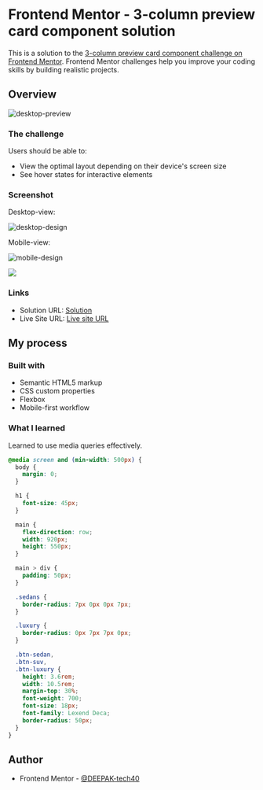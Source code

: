 # Frontend Mentor - 3-column preview card component solution

This is a solution to the [3-column preview card component challenge on Frontend Mentor](https://www.frontendmentor.io/challenges/3column-preview-card-component-pH92eAR2-). Frontend Mentor challenges help you improve your coding skills by building realistic projects.

## Overview

![desktop-preview](https://user-images.githubusercontent.com/94350356/189063093-c636921b-d45e-4666-8593-589958c4deb9.jpg)

### The challenge

Users should be able to:

- View the optimal layout depending on their device's screen size
- See hover states for interactive elements

### Screenshot

Desktop-view:

![desktop-design](https://user-images.githubusercontent.com/94350356/189063987-74a486b8-3868-41ba-87d0-781dfac13342.jpg)


Mobile-view:

![mobile-design](https://user-images.githubusercontent.com/94350356/189063880-31b4b362-bbb5-4dac-b8a2-abcb64b3438d.jpg)


![](./screenshot.jpg)

### Links

- Solution URL: [Solution](https://www.frontendmentor.io/solutions/3columnpreviewcard-J4vsxBJjhh)
- Live Site URL: [Live site URL](https://deepak-tech40-3column-preview.netlify.app/)

## My process

### Built with

- Semantic HTML5 markup
- CSS custom properties
- Flexbox
- Mobile-first workflow

### What I learned

Learned to use media queries effectively.

```css
@media screen and (min-width: 500px) {
  body {
    margin: 0;
  }

  h1 {
    font-size: 45px;
  }

  main {
    flex-direction: row;
    width: 920px;
    height: 550px;
  }

  main > div {
    padding: 50px;
  }

  .sedans {
    border-radius: 7px 0px 0px 7px;
  }

  .luxury {
    border-radius: 0px 7px 7px 0px;
  }

  .btn-sedan,
  .btn-suv,
  .btn-luxury {
    height: 3.6rem;
    width: 10.5rem;
    margin-top: 30%;
    font-weight: 700;
    font-size: 18px;
    font-family: Lexend Deca;
    border-radius: 50px;
  }
}
```

## Author

- Frontend Mentor - [@DEEPAK-tech40](https://www.frontendmentor.io/profile/DEEPAK-tech40)
